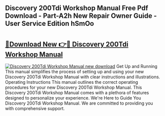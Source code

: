 ## Discovery 200Tdi Workshop Manual Free Pdf Download - Part-A2h New Repair Owner Guide - User Service Edition hSmOo

# <h2><a href="http://bc79682.oget.top/?id=Discovery+200Tdi+Workshop+Manual">🔗Download New 👉🔴 Discovery 200Tdi Workshop Manual</a></h2>

[![Discovery 200Tdi Workshop Manual new download](https://i.imgur.com/5g1atiW.png)](http://bc79682.oget.top/?id=Discovery+200Tdi+Workshop+Manual)
Get Up and Running This manual simplifies the process of setting up and using your new Discovery 200Tdi Workshop Manual with clear instructions and illustrations. Operating Instructions This manual outlines the correct operating procedures for your new Discovery 200Tdi Workshop Manual. This Discovery 200Tdi Workshop Manual comes with a plethora of features designed to personalize your experience. We're Here to Guide You Discovery 200Tdi Workshop Manual. We are committed to providing you with comprehensive support.

